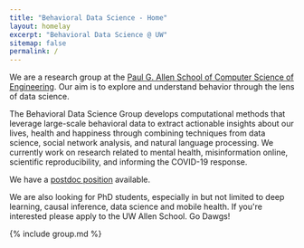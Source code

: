 ```yaml
---
title: "Behavioral Data Science - Home"
layout: homelay
excerpt: "Behavioral Data Science @ UW"
sitemap: false
permalink: /
---
```


We are a research group at the [Paul G. Allen School of Computer Science of Engineering](http://cs.washington.edu). Our aim is to explore and understand behavior through the lens of data science.

The Behavioral Data Science Group develops computational methods that leverage large-scale behavioral data to extract actionable insights about our lives, health and happiness through combining techniques from data science, social network analysis, and natural language processing. We currently work on research related to mental health, misinformation online, scientific reproducibility, and informing the COVID-19 response.

We have a [postdoc position](https://docs.google.com/document/d/1h44Gz1wOMx6QhHUWv9QFB3Jnrn-JzEMPHC0WZhPMEqU/edit#) available.

We are also looking for PhD students, especially in but not limited to deep learning, causal inference, data science and mobile health. If you're interested please apply to the UW Allen School. Go Dawgs!

{% include group.md %}
